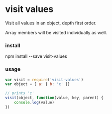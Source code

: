# visit values

Visit all values in an object, depth first order.

Array members will be visited individually as well.

### install
npm install --save visit-values

### usage
```javascript
var visit = require('visit-values')
var object = { a: { b: 'c' }}

// prints 'c'
visit(object, function(value, key, parent) {
	console.log(value)
})
```